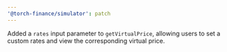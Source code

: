 ```yaml
---
'@torch-finance/simulator': patch
---
```


Added a `rates` input parameter to `getVirtualPrice`, allowing users to set a custom rates and view the corresponding virtual price.
